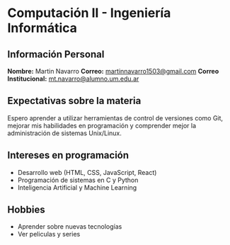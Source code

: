 # Computación II - Ingeniería Informática  

## Información Personal  
**Nombre:** Martin Navarro
**Correo:** martinnavarro1503@gmail.com
**Correo Institucional:** mt.navarro@alumno.um.edu.ar

## Expectativas sobre la materia  
Espero aprender a utilizar herramientas de control de versiones como Git, mejorar mis habilidades en programación y comprender mejor la administración de sistemas Unix/Linux.  

## Intereses en programación  
- Desarrollo web (HTML, CSS, JavaScript, React)  
- Programación de sistemas en C y Python  
- Inteligencia Artificial y Machine Learning  

## Hobbies  
- Aprender sobre nuevas tecnologías
- Ver peliculas y series

